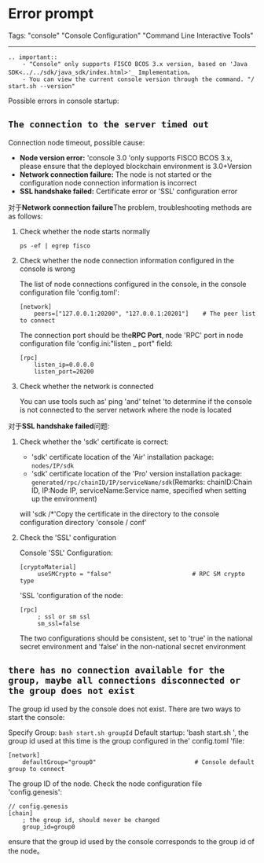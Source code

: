 # Error prompt

Tags: "console" "Console Configuration" "Command Line Interactive Tools"

---------

```eval_rst
.. important::
    - "Console" only supports FISCO BCOS 3.x version, based on 'Java SDK<../../sdk/java_sdk/index.html>'_ Implementation。
    - You can view the current console version through the command. "/ start.sh --version"
```

Possible errors in console startup:

## `The connection to the server timed out`

Connection node timeout, possible cause:

- **Node version error:** 'console 3.0 'only supports FISCO BCOS 3.x, please ensure that the deployed blockchain environment is 3.0+Version
- **Network connection failure:** The node is not started or the configuration node connection information is incorrect
- **SSL handshake failed:** Certificate error or 'SSL' configuration error

对于**Network connection failure**The problem, troubleshooting methods are as follows:

1. Check whether the node starts normally

    `ps -ef | egrep fisco`

2. Check whether the node connection information configured in the console is wrong

   The list of node connections configured in the console, in the console configuration file 'config.toml':

    ```shell
    [network]
        peers=["127.0.0.1:20200", "127.0.0.1:20201"]    # The peer list to connect
    ```

    The connection port should be the**RPC Port**, node 'RPC' port in node configuration file 'config.ini:"listen _ port" field:

    ```shell
    [rpc]
        listen_ip=0.0.0.0
        listen_port=20200
    ```

3. Check whether the network is connected

   You can use tools such as' ping 'and' telnet 'to determine if the console is not connected to the server network where the node is located

对于**SSL handshake failed**问题:

1. Check whether the 'sdk' certificate is correct:

    - 'sdk' certificate location of the 'Air' installation package: `nodes/IP/sdk`
    - 'sdk' certificate location of the 'Pro' version installation package: `generated/rpc/chainID/IP/serviceName/sdk`(Remarks: chainID:Chain ID, IP:Node IP, serviceName:Service name, specified when setting up the environment)

    will 'sdk /*'Copy the certificate in the directory to the console configuration directory 'console / conf'

2. Check the 'SSL' configuration

   Console 'SSL' Configuration:

   ```shell
   [cryptoMaterial]
        useSMCrypto = "false"                       # RPC SM crypto type
   ```

   'SSL 'configuration of the node:

   ```shell
   [rpc]
        ; ssl or sm ssl
        sm_ssl=false
   ```

   The two configurations should be consistent, set to 'true' in the national secret environment and 'false' in the non-national secret environment

## `there has no connection available for the group, maybe all connections disconnected or the group does not exist`

The group id used by the console does not exist. There are two ways to start the console:

Specify Group: `bash start.sh groupId`
Default startup: 'bash start.sh ', the group id used at this time is the group configured in the' config.toml 'file:

```shell
[network]   
    defaultGroup="group0"                            # Console default group to connect
```

The group ID of the node. Check the node configuration file 'config.genesis':

```shell
// config.genesis
[chain]
    ; the group id, should never be changed
    group_id=group0
```

ensure that the group id used by the console corresponds to the group id of the node。
